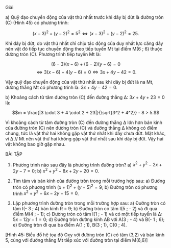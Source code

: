 Giải

a) Quỹ đạo chuyển động của vật thứ nhất trước khi dây bị đứt là đường tròn (C) (Hình 45) có phương trình:

$$(x - 3)^2 + (y - 2)^2 = 5^2 \Leftrightarrow (x - 3)^2 + (y - 2)^2 = 25.$$

Khi dây bị đứt, do vật thứ nhất chỉ chịu tác động của duy nhất lực căng dây nên vật đó tiếp tục chuyển động theo tiếp tuyến Mt tại điểm M(6 ; 6) thuộc đường tròn (C). Phương trình tiếp tuyến Mt là:

$$(6 - 3)(x - 6) + (6 - 2)(y - 6) = 0$$
$$\Leftrightarrow 3(x - 6) + 4(y - 6) = 0 \Leftrightarrow 3x + 4y - 42 = 0.$$

Vậy quỹ đạo chuyển động của vật thứ nhất sau khi dây bị đứt là na Mt, đường thẳng Mt có phương trình là: $3x + 4y - 42 = 0$.

b) Khoảng cách từ tâm đường tròn (C) đến đường thẳng Δ: $3x + 4y + 23 = 0$ là:

$$m = \frac{|3 \cdot 3 + 4 \cdot 2 + 23|}{\sqrt{3^2 + 4^2}} - 8 > 5.$$

Vì khoảng cách từ tâm đường tròn (C) đến đường thẳng Δ lớn hơn bán kính của đường tròn (C) nên đường tròn (C) và đường thẳng Δ không có điểm chung, tức là vật thứ hai không gặp vật thứ nhất khi dây chưa đứt. Mặt khác, vì Δ // Mt nên vật thứ hai không gặp vật thứ nhất sau khi dây bị đứt. Vậy hai vật không bao giờ gặp nhau.

BÀI TẬP

1. Phương trình nào sau đây là phương trình đường tròn?
   a) $x^2 + y^2 - 2x + 2y - 7 = 0$;
   b) $x^2 + y^2 - 8x + 2y + 20 = 0$.

2. Tìm tâm và bán kính của đường tròn trong mỗi trường hợp sau:
   a) Đường tròn có phương trình $(x + 1)^2 + (y - 5)^2 = 9$;
   b) Đường tròn có phương trình $x^2 + y^2 - 6x - 2y - 15 = 0$.

3. Lập phương trình đường tròn trong mỗi trường hợp sau:
   a) Đường tròn có tâm I(- 3 ; 4) bán kính R = 9;
   b) Đường tròn có tâm I(5 ; - 2) và đi qua điểm M(4 ; - 1);
   c) Đường tròn có tâm I(1 ; - 1) và có một tiếp tuyến là Δ: $5x - 12y - 1 = 0$;
   d) Đường tròn đường kính AB với A(3 ; - 4) và B(- 1 ; 6);
   e) Đường tròn đi qua ba điểm A(1 ; 1), B(3 ; 1), C(0 ; 4).

[Hình 45: Biểu đồ hệ tọa độ Oxy với đường tròn (C) có tâm (3,2) và bán kính 5, cùng với đường thẳng Mt tiếp xúc với đường tròn tại điểm M(6,6)]